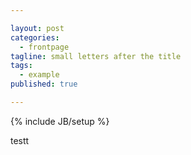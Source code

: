 ```yaml
---

layout: post
categories: 
  - frontpage
tagline: small letters after the title
tags: 
  - example
published: true

---
```


{% include JB/setup %}

testt